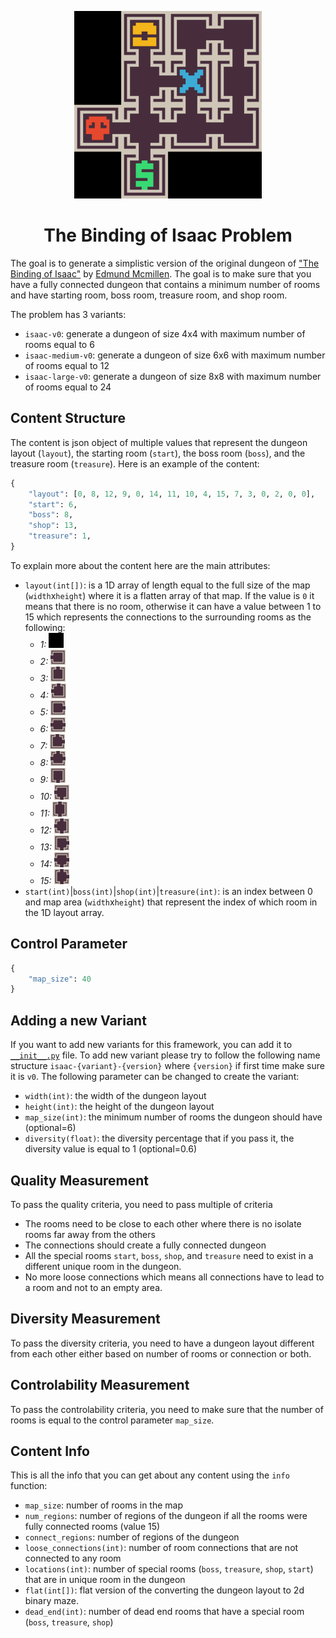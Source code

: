 <p align="center">
	<img height="300px" src="../../../images/isaac/example.png"/>
</p>
<h1 align="center">
The Binding of Isaac Problem
</h1>

The goal is to generate a simplistic version of the original dungeon of ["The Binding of Isaac"](https://store.steampowered.com/app/113200/The_Binding_of_Isaac/) by [Edmund Mcmillen](https://x.com/edmundmcmillen). The goal is to make sure that you have a fully connected dungeon that contains a minimum number of rooms and have starting room, boss room, treasure room, and shop room.

The problem has 3 variants:
- `isaac-v0`: generate a dungeon of size 4x4 with maximum number of rooms equal to 6
- `isaac-medium-v0`: generate a dungeon of size 6x6 with maximum number of rooms equal to 12
- `isaac-large-v0`: generate a dungeon of size 8x8 with maximum number of rooms equal to 24

## Content Structure
The content is json object of multiple values that represent the dungeon layout (`layout`), the starting room (`start`), the boss room (`boss`), and the treasure room (`treasure`). Here is an example of the content:
```python
{
    "layout": [0, 8, 12, 9, 0, 14, 11, 10, 4, 15, 7, 3, 0, 2, 0, 0],
    "start": 6,
    "boss": 8,
    "shop": 13,
    "treasure": 1,
}
```
To explain more about the content here are the main attributes:
- `layout(int[])`: is a 1D array of length equal to the full size of the map (`width`x`height`) where it is a flatten array of that map. If the value is `0` it means that there is no room, otherwise it can have a value between 1 to 15 which represents the connections to the surrounding rooms as the following:
    - *1:* <img width="24px" src="images/room_1.png"/>
    - *2:* <img width="24px" src="images/room_2.png"/>
    - *3:* <img width="24px" src="images/room_3.png"/>
    - *4:* <img width="24px" src="images/room_4.png"/>
    - *5:* <img width="24px" src="images/room_5.png"/>
    - *6:* <img width="24px" src="images/room_6.png"/>
    - *7:* <img width="24px" src="images/room_7.png"/>
    - *8:* <img width="24px" src="images/room_8.png"/>
    - *9:* <img width="24px" src="images/room_9.png"/>
    - *10:* <img width="24px" src="images/room_10.png"/>
    - *11:* <img width="24px" src="images/room_11.png"/>
    - *12:* <img width="24px" src="images/room_12.png"/>
    - *13:* <img width="24px" src="images/room_13.png"/>
    - *14:* <img width="24px" src="images/room_14.png"/>
    - *15:* <img width="24px" src="images/room_15.png"/>
- `start(int)`|`boss(int)`|`shop(int)`|`treasure(int)`: is an index between 0 and map area (`width`x`height`) that represent the index of which room in the 1D layout array.

## Control Parameter

```python
{
    "map_size": 40
}
```

## Adding a new Variant
If you want to add new variants for this framework, you can add it to [`__init__.py`](https://github.com/amidos2006/pcg_benchmark/blob/main/pcg_benchmark/probs/isaac/__init__.py) file. To add new variant please try to follow the following name structure `isaac-{variant}-{version}` where `{version}` if first time make sure it is `v0`. The following parameter can be changed to create the variant:
- `width(int)`: the width of the dungeon layout
- `height(int)`: the height of the dungeon layout
- `map_size(int)`: the minimum number of rooms the dungeon should have (optional=6)
- `diversity(float)`: the diversity percentage that if you pass it, the diversity value is equal to 1 (optional=0.6)

## Quality Measurement
To pass the quality criteria, you need to pass multiple of criteria
- The rooms need to be close to each other where there is no isolate rooms far away from the others
- The connections should create a fully connected dungeon
- All the special rooms `start`, `boss`, `shop`, and `treasure` need to exist in a different unique room in the dungeon.
- No more loose connections which means all connections have to lead to a room and not to an empty area.

## Diversity Measurement
To pass the diversity criteria, you need to have a dungeon layout different from each other either based on number of rooms or connection or both.

## Controlability Measurement
To pass the controlability criteria, you need to make sure that the number of rooms is equal to the control parameter `map_size`.

## Content Info
This is all the info that you can get about any content using the `info` function:
- `map_size`: number of rooms in the map
- `num_regions`: number of regions of the dungeon if all the rooms were fully connected rooms (value 15)
- `connect_regions`: number of regions of the dungeon
- `loose_connections(int)`: number of room connections that are not connected to any room
- `locations(int)`: number of special rooms (`boss`, `treasure`, `shop`, `start`) that are in unique room in the dungeon 
- `flat(int[])`: flat version of the converting the dungeon layout to 2d binary maze.
- `dead_end(int)`: number of dead end rooms that have a special room (`boss`, `treasure`, `shop`)